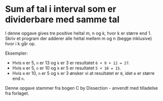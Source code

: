 # Sum af tal i interval som er dividerbare med samme tal

I denne opgave gives tre positive heltal m, n og k, hvor k er større end 1. Skriv et program der adderer alle heltal mellem m og n (begge inklusive) hvor i k går op.

Eksempler:

- Hvis `m` er 5, `n` er 13 og `k` er 3 er resultatet `6 + 9 + 12 = 27`.
- Hvis `m` er 5, `n` er 10 og `k` er 5 er resultatet `5 + 10 = 15`.
- Hvis `m` er 10, `n` er 5 og `k` er 3 ønsker vi at resultatet er `0`, idet `m` er større end `n`.

Denne opgave stammer fra bogen C by Dissection - anvendt med tilladelse fra forlaget.
